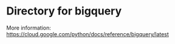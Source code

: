# Directory for bigquery

More information: https://cloud.google.com/python/docs/reference/bigquery/latest
